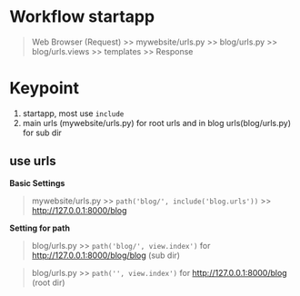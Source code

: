 # Workflow startapp
> Web Browser (Request) >> mywebsite/urls.py >> blog/urls.py >> blog/urls.views >> templates >> Response

# Keypoint
1. startapp, most use `include` 
2. main urls (mywebsite/urls.py) for root urls and in blog urls(blog/urls.py) for sub dir
 
## use urls
**Basic Settings**
>mywebsite/urls.py >> `path('blog/', include('blog.urls'))` >> http://127.0.0.1:8000/blog

**Setting for path**
>blog/urls.py >> `path('blog/', view.index')` for http://127.0.0.1:8000/blog/blog (sub dir)

>blog/urls.py >> `path('', view.index')` for http://127.0.0.1:8000/blog (root dir)
